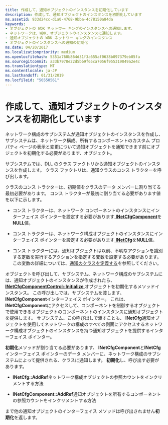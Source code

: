 ```yaml
---
title: 作成して、通知オブジェクトのインスタンスを初期化しています
description: 作成して、通知オブジェクトのインスタンスを初期化しています
ms.assetid: 933d24cc-d1a0-4768-9bba-4c78150a84da
keywords:
- オブジェクトの WDK ネットワー キングのインスタンスへの通知します。
- ネットワークは、WDK、オブジェクトのインスタンスに通知します。
- 通知オブジェクトの WDK ネットワー キングのインスタンス
- オブジェクトのインスタンスへの通知の初期化
ms.date: 04/20/2017
ms.localizationpriority: medium
ms.openlocfilehash: 5351a760b864d31f3a655af0638b097379eb05fa
ms.sourcegitcommit: a33b7978e22d5bb9f65ca7056f955319049a2e4c
ms.translationtype: MT
ms.contentlocale: ja-JP
ms.lasthandoff: 01/31/2019
ms.locfileid: "56550561"
---
```

# <a name="creating-and-initializing-an-instance-of-a-notify-object"></a>作成して、通知オブジェクトのインスタンスを初期化しています





ネットワーク構成のサブシステムが通知オブジェクトのインスタンスを作成し、サブシステムは、ネットワーク構成、所有するコンポーネントのカスタム プロパティ ページの表示と変更について通知オブジェクトを通知できます前にオブジェクトを初期化する必要があります、オブジェクト。

サブシステムでは、DLL のクラス ファクトリから通知オブジェクトのインスタンスを作成します。 クラス ファクトリは、通知クラスのコンス トラクターを呼び出します。

クラスのコンス トラクターは、初期値をクラスのデータ メンバーに割り当てる最初必要があります。 コンス トラクターが最初に割り当てる必要があります値を以下に示します。

-   コンス トラクターは、ネットワーク コンポーネントのインスタンスにインターフェイス ポインターを設定する必要があります[ **INetCfgComponent**](https://msdn.microsoft.com/library/windows/hardware/ff547715)を**NULL**値。

-   コンス トラクターは、ネットワーク構成オブジェクトのインスタンスにインターフェイス ポインターを設定する必要があります[ **INetCfg**](https://msdn.microsoft.com/library/windows/hardware/ff547694)を**NULL**値。

-   コンス トラクターには、通知オブジェクトは以前、不明なアクションを識別する定数を実行するアクションを指定する変数を設定する必要があります。 この変数の詳細については、[通知のクラスを定義する](defining-a-notify-class.md)を参照してください。

オブジェクトを呼び出して、サブシステム、ネットワーク構成のサブシステムには、通知オブジェクトのインスタンスが作成されたら、 [ **INetCfgComponentControl::Initialize** ](https://msdn.microsoft.com/library/windows/hardware/ff547729)オブジェクトを初期化するメソッドインスタンス。 この呼び出しでは、サブシステムを渡します、 **INetCfgComponent**インターフェイス ポインター。 これは、 **INetCfgComponent**にアクセスして、コンポーネントを制御するオブジェクトで使用できるオブジェクトのコンポーネントのインスタンスに通知オブジェクトを提供します。 サブシステム、この呼び出しで渡すことも、 **INetCfg**通知オブジェクトを使用してネットワークの構成のすべての側面にアクセスするネットワーク構成オブジェクトのインスタンスを持つ通知オブジェクトを提供するインターフェイス ポインター。

**初期化**メソッドが割り当てる必要があります、 **INetCfgComponent**と**INetCfg**インターフェイス ポインターのデータ メンバーに、ネットワーク構成のサブシステムによって提供される、クラスに通知します。 **初期化**し、呼び出す必要があります。

-   **INetCfg::AddRef**ネットワーク構成オブジェクトの参照カウントをインクリメントする方法

-   **INetCfgComponent::AddRef**通知オブジェクトを所有するコンポーネントの参照カウントをインクリメントする方法

まで他の通知オブジェクトのインターフェイス メソッドは呼び出されません**初期化**を返します。

 

 





